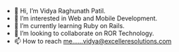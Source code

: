 - 👋 Hi, I’m Vidya Raghunath Patil.
- 👀 I’m interested in Web and Mobile Development.
- 🌱 I’m currently learning Ruby on Rails.
- 💞️ I’m looking to collaborate on ROR Technology.
- 📫 How to reach me......vidya@excelleresolutions.com

<!---
Vidya-Patil2021/Vidya-Patil2021 is a ✨ special ✨ repository because its `README.md` (this file) appears on your GitHub profile.
You can click the Preview link to take a look at your changes.
--->
